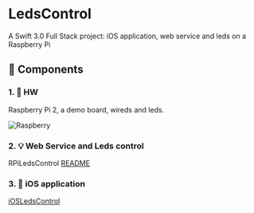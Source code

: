 # LedsControl
A Swift 3.0 Full Stack project: iOS application, web service and leds on a Raspberry Pi 

## 🔩 Components

### 1. 🤖 HW

Raspberry Pi 2, a demo board, wireds and leds.

![Raspberry](https://github.com/darthpelo/LedsControl/blob/master/Images/FullSizeRender.jpg)

### 2. 💡 Web Service and Leds control

RPiLedsControl [README](https://github.com/darthpelo/LedsControl/tree/develop/RPiLedsControl)

### 3. 📱 iOS application

[iOSLedsControl](https://github.com/darthpelo/LedsControl/tree/develop/iOSLedsControl)
